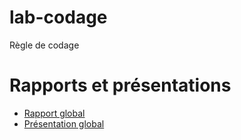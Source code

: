 # lab-codage

Règle de codage

# Rapports et présentations

- [Rapport global](http://127.0.0.1:4000/lab-codage/packages/) 
- [Présentation global](http://127.0.0.1:4000/lab-codage/packages/presentation.html) 